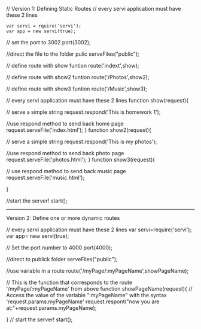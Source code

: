 
// Version 1: Defining Static Routes
// every servi application must have these 2 lines

	var servi = rquire('servi');
	var app = new servi(true);

// set the port to 3002
	port(3002);

//direct the file to the folder pulic
	serveFiles("public"); 

// define route with show funtion
	route('indext',show);

// define route with show2 funtion
	route('/Photos',show2);

// define route with show3 funtion
	route('/Music',show3);

// every servi application must have these 2 lines
	function show(request){

// serve a simple string
	request.respond('This is homework 1');

//use respond method to send back home page  
	request.serveFile('index.html');
}
function show2(request){

// serve a simple string
	request.respond('This is my photos');

//use respond method to send back photo page 
	request.serveFile('photos.html');
}
function show3(request){

// use respond method to send back music page 
	 request.serveFile('music.html');

}

 //start the server!
start();

---------------------------------------------------------------------------------------------------------------------

Version 2: Define one or more dynamic routes

// every servi application must have these 2 lines
	var servi=require('servi');
	var app= new servi(true);

// Set the port number to 4000
	port(4000);

//direct to publick folder
	serveFiles("public"); 

//use variable in a route
	route('/myPage/:myPageName',showPageName);

// This is the function that corresponds to the route '/myPage/:myPageName' from above
	function showPageName(request){
// Access the value of the variable ":myPageName" with the syntax 'request.params.myPageName'
	request.respont("now you are at:"+request.params.myPageName);

}
// start the server!
	start();
